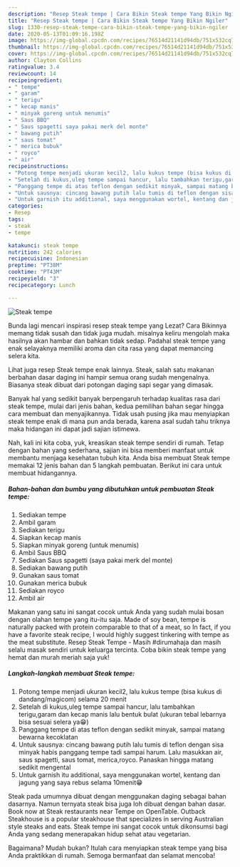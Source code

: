 ```yaml
---
description: "Resep Steak tempe | Cara Bikin Steak tempe Yang Bikin Ngiler"
title: "Resep Steak tempe | Cara Bikin Steak tempe Yang Bikin Ngiler"
slug: 1330-resep-steak-tempe-cara-bikin-steak-tempe-yang-bikin-ngiler
date: 2020-05-13T01:09:16.198Z
image: https://img-global.cpcdn.com/recipes/76514d21141d94db/751x532cq70/steak-tempe-foto-resep-utama.jpg
thumbnail: https://img-global.cpcdn.com/recipes/76514d21141d94db/751x532cq70/steak-tempe-foto-resep-utama.jpg
cover: https://img-global.cpcdn.com/recipes/76514d21141d94db/751x532cq70/steak-tempe-foto-resep-utama.jpg
author: Clayton Collins
ratingvalue: 3.4
reviewcount: 14
recipeingredient:
- " tempe"
- " garam"
- " terigu"
- " kecap manis"
- " minyak goreng untuk menumis"
- " Saus BBQ"
- " Saus spagetti saya pakai merk del monte"
- " bawang putih"
- " saus tomat"
- " merica bubuk"
- " royco"
- " air"
recipeinstructions:
- "Potong tempe menjadi ukuran kecil2, lalu kukus tempe (bisa kukus di dandang/magicom) selama 20 menit"
- "Setelah di kukus,uleg tempe sampai hancur, lalu tambahkan terigu,garam dan kecap manis lalu bentuk bulat (ukuran tebal lebarnya bisa sesuai selera ya😁)"
- "Panggang tempe di atas teflon dengan sedikit minyak, sampai matang bewarna kecoklatan"
- "Untuk sausnya: cincang bawang putih lalu tumis di teflon dengan sisa minyak habis panggang tempe tadi sampai harum. Lalu masukkan air, saus spagetti, saus tomat, merica,royco. Panaskan hingga matang sedikit mengental"
- "Untuk garnish itu additional, saya menggunakan wortel, kentang dan jagung yang saya rebus selama 10menit😁"
categories:
- Resep
tags:
- steak
- tempe

katakunci: steak tempe 
nutrition: 242 calories
recipecuisine: Indonesian
preptime: "PT38M"
cooktime: "PT43M"
recipeyield: "3"
recipecategory: Lunch

---
```



![Steak tempe](https://img-global.cpcdn.com/recipes/76514d21141d94db/751x532cq70/steak-tempe-foto-resep-utama.jpg)

Bunda lagi mencari inspirasi resep steak tempe yang Lezat? Cara Bikinnya memang tidak susah dan tidak juga mudah. misalnya keliru mengolah maka hasilnya akan hambar dan bahkan tidak sedap. Padahal steak tempe yang enak selayaknya memiliki aroma dan cita rasa yang dapat memancing selera kita.

Lihat juga resep Steak tempe enak lainnya. Steak, salah satu makanan berbahan dasar daging ini hampir semua orang sudah mengenalnya. Biasanya steak dibuat dari potongan daging sapi segar yang dimasak.

Banyak hal yang sedikit banyak berpengaruh terhadap kualitas rasa dari steak tempe, mulai dari jenis bahan, kedua pemilihan bahan segar hingga cara membuat dan menyajikannya. Tidak usah pusing jika mau menyiapkan steak tempe enak di mana pun anda berada, karena asal sudah tahu triknya maka hidangan ini dapat jadi sajian istimewa.


Nah, kali ini kita coba, yuk, kreasikan steak tempe sendiri di rumah. Tetap dengan bahan yang sederhana, sajian ini bisa memberi manfaat untuk membantu menjaga kesehatan tubuh kita. Anda bisa membuat Steak tempe memakai 12 jenis bahan dan 5 langkah pembuatan. Berikut ini cara untuk membuat hidangannya.

<!--inarticleads1-->

##### Bahan-bahan dan bumbu yang dibutuhkan untuk pembuatan Steak tempe:

1. Sediakan  tempe
1. Ambil  garam
1. Sediakan  terigu
1. Siapkan  kecap manis
1. Siapkan  minyak goreng (untuk menumis)
1. Ambil  Saus BBQ
1. Sediakan  Saus spagetti (saya pakai merk del monte)
1. Sediakan  bawang putih
1. Gunakan  saus tomat
1. Gunakan  merica bubuk
1. Sediakan  royco
1. Ambil  air


Makanan yang satu ini sangat cocok untuk Anda yang sudah mulai bosan dengan olahan tempe yang itu-itu saja. Made of soy bean, tempe is naturally packed with protein comparable to that of a meat, so In fact, if you have a favorite steak recipe, I would highly suggest tinkering with tempe as the meat substitute. Resep Steak Tempe - Masih #dirumahaja dan masih selalu masak sendiri untuk keluarga tercinta. Coba bikin steak tempe yang hemat dan murah meriah saja yuk! 

<!--inarticleads2-->

##### Langkah-langkah membuat Steak tempe:

1. Potong tempe menjadi ukuran kecil2, lalu kukus tempe (bisa kukus di dandang/magicom) selama 20 menit
1. Setelah di kukus,uleg tempe sampai hancur, lalu tambahkan terigu,garam dan kecap manis lalu bentuk bulat (ukuran tebal lebarnya bisa sesuai selera ya😁)
1. Panggang tempe di atas teflon dengan sedikit minyak, sampai matang bewarna kecoklatan
1. Untuk sausnya: cincang bawang putih lalu tumis di teflon dengan sisa minyak habis panggang tempe tadi sampai harum. Lalu masukkan air, saus spagetti, saus tomat, merica,royco. Panaskan hingga matang sedikit mengental
1. Untuk garnish itu additional, saya menggunakan wortel, kentang dan jagung yang saya rebus selama 10menit😁


Steak pada umumnya dibuat dengan menggunakan daging sebagai bahan dasarnya. Namun ternyata steak bisa juga loh dibuat dengan bahan dasar. Book now at Steak restaurants near Tempe on OpenTable. Outback Steakhouse is a popular steakhouse that specializes in serving Australian style steaks and eats. Steak tempe ini sangat cocok untuk dikonsumsi bagi Anda yang sedang menerapakan hidup sehat atau vegetarian. 

Bagaimana? Mudah bukan? Itulah cara menyiapkan steak tempe yang bisa Anda praktikkan di rumah. Semoga bermanfaat dan selamat mencoba!

